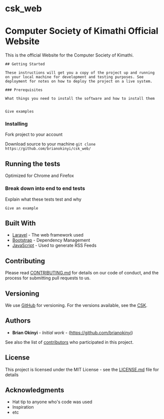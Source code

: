 # csk_web
# Computer Society of Kimathi Official Website

This is the official Website for the Computer Society of Kimathi.

```//COMMENTED FOR FURTHER EDITS
## Getting Started

These instructions will get you a copy of the project up and running on your local machine for development and testing purposes. See deployment for notes on how to deploy the project on a live system.

### Prerequisites

What things you need to install the software and how to install them


Give examples
```

### Installing

Fork project to your account

Download source to your machine
`git clone https://github.com/brianokinyi/csk_web/`


## Running the tests

Optimized for Chrome and Firefox

### Break down into end to end tests

Explain what these tests test and why

```
Give an example
```


## Built With

* [Laravel](https://github.com/brianokinyi/csk_webs) - The web framework used
* [Bootstrap](https://github.com/brianokinyi/csk_webs) - Dependency Management
* [JavaScript](https://github.com/brianokinyi/csk_webs) - Used to generate RSS Feeds

## Contributing

Please read [CONTRIBUTING.md](https://github.com/brianokinyi/csk_web) for details on our code of conduct, and the process for submitting pull requests to us.

## Versioning

We use [GitHub](http://semver.org/) for versioning. For the versions available, see the [CSK](https://github.com/brianokinyi/csk_web). 

## Authors

* **Brian Okinyi** - *Initial work* - (https://github.com/brianokinyi)

See also the list of [contributors](https://github.com/brianokinyi/csk_web/graphs/contributors) who participated in this project.

## License

This project is licensed under the MIT License - see the [LICENSE.md](LICENSE.md) file for details

## Acknowledgments

* Hat tip to anyone who's code was used
* Inspiration
* etc
